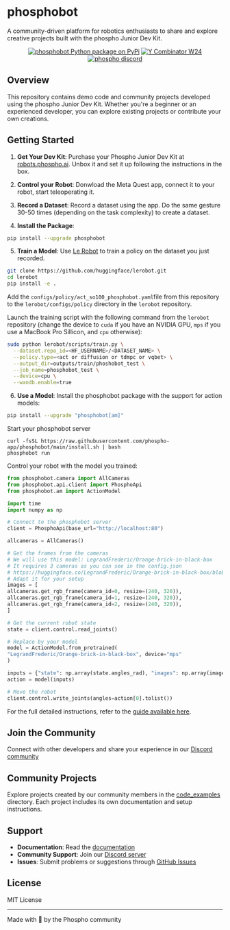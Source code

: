 # phosphobot

A community-driven platform for robotics enthusiasts to share and explore creative projects built with the phospho Junior Dev Kit.

<div align="center">

<a href="https://pypi.org/project/phosphobot/"><img src="https://img.shields.io/pypi/v/phosphobot?style=flat-square&label=pypi+phospho" alt="phosphobot Python package on PyPi"></a>
<a href="https://www.ycombinator.com/companies/phospho"><img src="https://img.shields.io/badge/Y%20Combinator-W24-orange?style=flat-square" alt="Y Combinator W24"></a>
<a href="https://discord.gg/cbkggY6NSK"><img src="https://img.shields.io/discord/1106594252043071509" alt="phospho discord"></a>

</div>

## Overview

This repository contains demo code and community projects developed using the phospho Junior Dev Kit. Whether you're a beginner or an experienced developer, you can explore existing projects or contribute your own creations.

## Getting Started

1. **Get Your Dev Kit**: Purchase your Phospho Junior Dev Kit at [robots.phospho.ai](https://robots.phospho.ai). Unbox it and set it up following the instructions in the box.

2. **Control your Robot**: Donwload the Meta Quest app, connect it to your robot, start teleoperating it.

3. **Record a Dataset**: Record a dataset using the app. Do the same gesture 30-50 times (depending on the task complexity) to create a dataset.

4. **Install the Package**:

```bash
pip install --upgrade phosphobot
```

5. **Train a Model**: Use [Le Robot](https://github.com/huggingface/lerobot) to train a policy on the dataset you just recorded.

```bash
git clone https://github.com/huggingface/lerobot.git
cd lerobot
pip install -e .
```

Add the `configs/policy/act_so100_phosphobot.yaml`file from this repository to the `lerobot/configs/policy` directory in the `lerobot` repository.

Launch the training script with the following command from the `lerobot` repository (change the device to `cuda` if you have an NVIDIA GPU, `mps` if you use a MacBook Pro Sillicon, and `cpu` otherwise):

```bash
sudo python lerobot/scripts/train.py \
  --dataset.repo_id=<HF_USERNAME>/<DATASET_NAME> \
  --policy.type=<act or diffusion or tdmpc or vqbet> \
  --output_dir=outputs/train/phoshobot_test \
  --job_name=phosphobot_test \
  --device=cpu \
  --wandb.enable=true
```

6. **Use a Model**:
   Install the phosphobot package with the support for action models:

```bash
pip install --upgrade "phosphobot[am]"
```

Start your phosphobot server

```
curl -fsSL https://raw.githubusercontent.com/phospho-app/phosphobot/main/install.sh | bash
phosphobot run
```

Control your robot with the model you trained:

```python
from phosphobot.camera import AllCameras
from phosphobot.api.client import PhosphoApi
from phosphobot.am import ActionModel

import time
import numpy as np

# Connect to the phosphobot server
client = PhosphoApi(base_url="http://localhost:80")

allcameras = AllCameras()

# Get the frames from the cameras
# We will use this model: LegrandFrederic/Orange-brick-in-black-box
# It requires 3 cameras as you can see in the config.json
# https://huggingface.co/LegrandFrederic/Orange-brick-in-black-box/blob/main/config.json
# Adapt it for your setup
images = [
allcameras.get_rgb_frame(camera_id=0, resize=(240, 320)),
allcameras.get_rgb_frame(camera_id=1, resize=(240, 320)),
allcameras.get_rgb_frame(camera_id=2, resize=(240, 320)),
]

# Get the current robot state
state = client.control.read_joints()

# Replace by your model
model = ActionModel.from_pretrained(
"LegrandFrederic/Orange-brick-in-black-box", device="mps"
)

inputs = {"state": np.array(state.angles_rad), "images": np.array(images)}
action = model(inputs)

# Move the robot
client.control.write_joints(angles=action[0].tolist())
```

For the full detailed instructions, refer to the [guide available here](https://docs.phospho.ai/learn/ai-models).

## Join the Community

Connect with other developers and share your experience in our [Discord community](https://discord.gg/cbkggY6NSK)

## Community Projects

Explore projects created by our community members in the [code_examples](./code_examples) directory. Each project includes its own documentation and setup instructions.

## Support

- **Documentation**: Read the [documentation](https://docs.phospho.ai)
- **Community Support**: Join our [Discord server](https://discord.gg/cbkggY6NSK)
- **Issues**: Submit problems or suggestions through [GitHub Issues](https://github.com/phospho-app/phosphobot/issues)

## License

MIT License

---

Made with 💚 by the Phospho community
